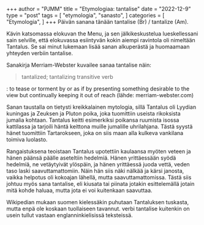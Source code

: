+++
author = "PJMM"
title = "Etymologiaa: tantalise"
date = "2022-12-9"
type = "post"
tags = [
    "etymologia",
    "sanasto",
    ]
categories = [
    "Etymologia",
]
+++
Päivän sanana tänään tantalise (Br) / tantalize (Am).

Kävin katsomassa elokuvan the Menu, ja sen jälkikeskustelua lueskellessani sain selville, että elokuvassa esiintyvän kokin aiempi ravintola oli nimeltään Tantalus. Se sai minut lukemaan lisää sanan alkuperästä ja huomaamaan yhteyden verbiin tantalise. 

Sanakirja Merriam-Webster kuvailee sanaa tantalise näin:

>tantalized; tantalizing
transitive verb

: to tease or torment by or as if by presenting something desirable to the view but continually keeping it out of reach
(lähde: merriam-webster.com)


Sanan taustalla on tietysti kreikkalainen mytologia, sillä Tantalus oli Lyydian kuningas ja Zeuksen ja Pluton poika, joka tuomittiin useista rikoksista jumalia kohtaan. Tantalus keitti esimerkiksi poikansa ruumista isossa kattilassa ja tarjoili häntä keittona muille jumalille uhrilahjana. Tästä syystä hänet tuomittiin Tartarokseen, joka on siis maan alla kulkeva vankilana toimiva luolasto. 

Rangaistuksena teoistaan Tantalus upotettiin kaulaansa myöten veteen ja hänen päänsä päälle aseteltiin hedelmiä. Hänen yrittäessään syödä hedelmiä, ne vetäytyivät ylöspäin, ja hänen yrittäessä juoda vettä, veden taso laski saavuttamattomiin. Näin hän siis näki nälkää ja kärsi janosta, vaikka helpotus oli kokoajan lähellä, mutta saavuttamattomissa. Tästä siis johtuu myös sana tantalise, eli kiusata tai piinata jotakin esittelemällä jotain mitä kohde haluaa, mutta jota ei voi kuitenkaan saavuttaa. 

Wikipedian mukaan suomen kielessäkin puhutaan Tantaluksen tuskasta, mutta enpä ole koskaan tuollaiseen tavannut. verbi tantalise kuitenkin on usein tullut vastaan englanninkielisissä teksteissä. 